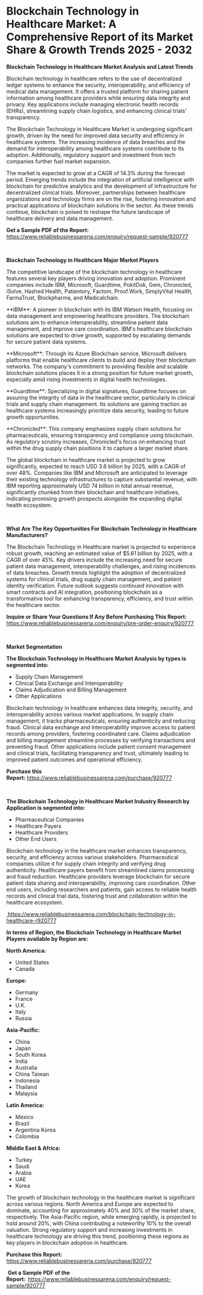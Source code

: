 <p><h1>Blockchain Technology in Healthcare Market: A Comprehensive Report of its Market Share & Growth Trends 2025 - 2032</h1></p><p><strong>Blockchain Technology in Healthcare Market Analysis and Latest Trends</strong></p>
<p><p>Blockchain technology in healthcare refers to the use of decentralized ledger systems to enhance the security, interoperability, and efficiency of medical data management. It offers a trusted platform for sharing patient information among healthcare providers while ensuring data integrity and privacy. Key applications include managing electronic health records (EHRs), streamlining supply chain logistics, and enhancing clinical trials' transparency.</p><p>The Blockchain Technology in Healthcare Market is undergoing significant growth, driven by the need for improved data security and efficiency in healthcare systems. The increasing incidence of data breaches and the demand for interoperability among healthcare systems contribute to its adoption. Additionally, regulatory support and investment from tech companies further fuel market expansion.</p><p>The market is expected to grow at a CAGR of 14.3% during the forecast period. Emerging trends include the integration of artificial intelligence with blockchain for predictive analytics and the development of infrastructure for decentralized clinical trials. Moreover, partnerships between healthcare organizations and technology firms are on the rise, fostering innovation and practical applications of blockchain solutions in the sector. As these trends continue, blockchain is poised to reshape the future landscape of healthcare delivery and data management.</p></p>
<p><strong>Get a Sample PDF of the Report:&nbsp;</strong> <a href="https://www.reliablebusinessarena.com/enquiry/request-sample/920777?utm_campaign=3542&utm_medium=2&utm_source=Github&utm_content=ia&utm_term=18042025&utm_id=blockchain-technology-in-healthcare">https://www.reliablebusinessarena.com/enquiry/request-sample/920777</a></p>
<p>&nbsp;</p>
<p><strong>Blockchain Technology in Healthcare Major Market Players</strong></p>
<p><p>The competitive landscape of the blockchain technology in healthcare features several key players driving innovation and adoption. Prominent companies include IBM, Microsoft, Guardtime, PokitDok, Gem, Chronicled, iSolve, Hashed Health, Patientory, Factom, Proof.Work, SimplyVital Health, FarmaTrust, Blockpharma, and Medicalchain.</p><p>**IBM**: A pioneer in blockchain with its IBM Watson Health, focusing on data management and empowering healthcare providers. The blockchain solutions aim to enhance interoperability, streamline patient data management, and improve care coordination. IBM's healthcare blockchain solutions are expected to drive growth, supported by escalating demands for secure patient data systems.</p><p>**Microsoft**: Through its Azure Blockchain service, Microsoft delivers platforms that enable healthcare clients to build and deploy their blockchain networks. The company's commitment to providing flexible and scalable blockchain solutions places it in a strong position for future market growth, especially amid rising investments in digital health technologies.</p><p>**Guardtime**: Specializing in digital signatures, Guardtime focuses on assuring the integrity of data in the healthcare sector, particularly in clinical trials and supply chain management. Its solutions are gaining traction as healthcare systems increasingly prioritize data security, leading to future growth opportunities.</p><p>**Chronicled**: This company emphasizes supply chain solutions for pharmaceuticals, ensuring transparency and compliance using blockchain. As regulatory scrutiny increases, Chronicled's focus on enhancing trust within the drug supply chain positions it to capture a larger market share.</p><p>The global blockchain in healthcare market is projected to grow significantly, expected to reach USD 3.6 billion by 2025, with a CAGR of over 48%. Companies like IBM and Microsoft are anticipated to leverage their existing technology infrastructures to capture substantial revenue, with IBM reporting approximately USD 74 billion in total annual revenue, significantly chunked from their blockchain and healthcare initiatives, indicating promising growth prospects alongside the expanding digital health ecosystem.</p></p>
<p>&nbsp;</p>
<p><strong>What Are The Key Opportunities For Blockchain Technology in Healthcare Manufacturers?</strong></p>
<p><p>The Blockchain Technology in Healthcare market is projected to experience robust growth, reaching an estimated value of $5.61 billion by 2025, with a CAGR of over 45%. Key drivers include the increasing need for secure patient data management, interoperability challenges, and rising incidences of data breaches. Growth trends highlight the adoption of decentralized systems for clinical trials, drug supply chain management, and patient identity verification. Future outlook suggests continued innovation with smart contracts and AI integration, positioning blockchain as a transformative tool for enhancing transparency, efficiency, and trust within the healthcare sector.</p></p>
<p><strong>Inquire or Share Your Questions If Any Before Purchasing This Report:</strong> <a href="https://www.reliablebusinessarena.com/enquiry/pre-order-enquiry/920777?utm_campaign=3542&utm_medium=2&utm_source=Github&utm_content=ia&utm_term=18042025&utm_id=blockchain-technology-in-healthcare">https://www.reliablebusinessarena.com/enquiry/pre-order-enquiry/920777</a></p>
<p>&nbsp;</p>
<p><strong>Market Segmentation</strong></p>
<p><strong>The Blockchain Technology in Healthcare Market Analysis by types is segmented into:</strong></p>
<p><ul><li>Supply Chain Management</li><li>Clinical Data Exchange and Interoperability</li><li>Claims Adjudication and Billing Management</li><li>Other Applications</li></ul></p>
<p><p>Blockchain technology in healthcare enhances data integrity, security, and interoperability across various market applications. In supply chain management, it tracks pharmaceuticals, ensuring authenticity and reducing fraud. Clinical data exchange and interoperability improve access to patient records among providers, fostering coordinated care. Claims adjudication and billing management streamline processes by verifying transactions and preventing fraud. Other applications include patient consent management and clinical trials, facilitating transparency and trust, ultimately leading to improved patient outcomes and operational efficiency.</p></p>
<p><strong>Purchase this Report:&nbsp;</strong><a href="https://www.reliablebusinessarena.com/purchase/920777?utm_campaign=3542&utm_medium=2&utm_source=Github&utm_content=ia&utm_term=18042025&utm_id=blockchain-technology-in-healthcare">https://www.reliablebusinessarena.com/purchase/920777</a></p>
<p>&nbsp;</p>
<p><strong>The Blockchain Technology in Healthcare Market Industry Research by Application is segmented into:</strong></p>
<p><ul><li>Pharmaceutical Companies</li><li>Healthcare Payers</li><li>Healthcare Providers</li><li>Other End Users</li></ul></p>
<p><p>Blockchain technology in the healthcare market enhances transparency, security, and efficiency across various stakeholders. Pharmaceutical companies utilize it for supply chain integrity and verifying drug authenticity. Healthcare payers benefit from streamlined claims processing and fraud reduction. Healthcare providers leverage blockchain for secure patient data sharing and interoperability, improving care coordination. Other end users, including researchers and patients, gain access to reliable health records and clinical trial data, fostering trust and collaboration within the healthcare ecosystem.</p></p>
<p><a href="https://www.reliablebusinessarena.com/blockchain-technology-in-healthcare-r920777?utm_campaign=3542&utm_medium=2&utm_source=Github&utm_content=ia&utm_term=18042025&utm_id=blockchain-technology-in-healthcare">&nbsp;https://www.reliablebusinessarena.com/blockchain-technology-in-healthcare-r920777</a></p>
<p><strong>In terms of Region, the Blockchain Technology in Healthcare Market Players available by Region are:</strong></p>
<p>
    <p> <strong> North America: </strong>
        <ul>
            <li>United States</li>
            <li>Canada</li>
        </ul>
        </p> 
    <p> <strong> Europe: </strong>
        <ul>
            <li>Germany</li>
            <li>France</li>
            <li>U.K.</li>
            <li>Italy</li>
            <li>Russia</li>
        </ul>
        </p> 
    <p> <strong> Asia-Pacific: </strong>
        <ul>
            <li>China</li>
            <li>Japan</li>
            <li>South Korea</li>
            <li>India</li>
            <li>Australia</li>
            <li>China Taiwan</li>
            <li>Indonesia</li>
            <li>Thailand</li>
            <li>Malaysia</li>
        </ul>
        </p> 
    <p> <strong> Latin America: </strong>
        <ul>
            <li>Mexico</li>
            <li>Brazil</li>
            <li>Argentina Korea</li>
            <li>Colombia</li>
        </ul>
        </p> 
    <p> <strong> Middle East & Africa: </strong>
        <ul>
            <li>Turkey</li>
            <li>Saudi</li>
            <li>Arabia</li>
            <li>UAE</li>
            <li>Korea</li>
        </ul>
    </p>
    </p>
<p><p>The growth of blockchain technology in the healthcare market is significant across various regions. North America and Europe are expected to dominate, accounting for approximately 40% and 30% of the market share, respectively. The Asia-Pacific region, while emerging rapidly, is projected to hold around 20%, with China contributing a noteworthy 10% to the overall valuation. Strong regulatory support and increasing investments in healthcare technology are driving this trend, positioning these regions as key players in blockchain adoption in healthcare.</p></p>
<p><strong>Purchase this Report: </strong><a href="https://www.reliablebusinessarena.com/purchase/920777?utm_campaign=3542&utm_medium=2&utm_source=Github&utm_content=ia&utm_term=18042025&utm_id=blockchain-technology-in-healthcare">https://www.reliablebusinessarena.com/purchase/920777</a></p>
<p>&nbsp;<strong>Get a Sample PDF of the Report:&nbsp;&nbsp;</strong><a href="https://www.reliablebusinessarena.com/enquiry/request-sample/920777?utm_campaign=3542&utm_medium=2&utm_source=Github&utm_content=ia&utm_term=18042025&utm_id=blockchain-technology-in-healthcare">https://www.reliablebusinessarena.com/enquiry/request-sample/920777</a></p>
<p><strong></strong></p>
<p><p></p><p></p><p></p></p>